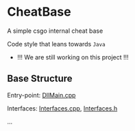 # CheatBase
A simple csgo internal cheat base

Code style that leans towards `Java`


* !!! We are still working on this project !!!

## Base Structure
Entry-point: [DllMain.cpp](https://github.com/union4dev/CheatBase/blob/master/Base/src/DllMain.cpp)

Interfaces: [Interfaces.cpp](https://github.com/union4dev/CheatBase/blob/master/Base/src/core/Interfaces.cpp), [Interfaces.h](https://github.com/union4dev/CheatBase/blob/master/Base/src/core/Interfaces.h)

...
